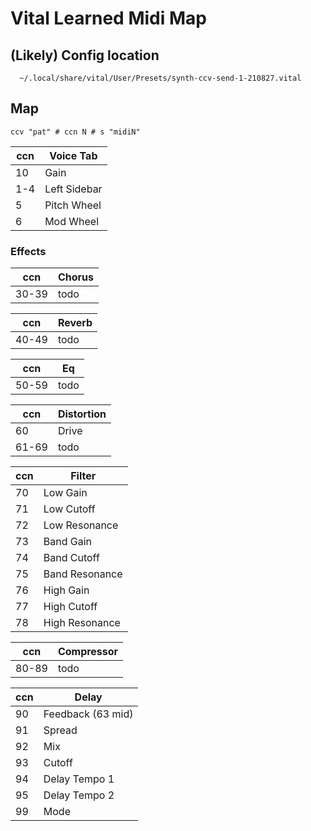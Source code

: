 # Vital Learned Midi Map

## (Likely) Config location

```
  ~/.local/share/vital/User/Presets/synth-ccv-send-1-210827.vital
```

## Map
```
ccv "pat" # ccn N # s "midiN"
```

| ccn | Voice Tab |
|-----|------------|
| 10  | Gain       |
| 1-4 | Left Sidebar |
| 5   | Pitch Wheel |
| 6   | Mod Wheel  |

### Effects

| ccn  | Chorus     |
|------|------------|
|30-39 | todo       |

| ccn  | Reverb     |
|------|------------|
|40-49 | todo       |

| ccn  | Eq         |
|------|------------|
|50-59 | todo       |

| ccn  | Distortion |
|------|------------|
| 60   | Drive      | 
|61-69 | todo       |

| ccn  | Filter     |
|------|------------|
| 70   | Low Gain   | 
| 71   | Low Cutoff |
| 72   | Low Resonance |
| 73   | Band Gain   | 
| 74   | Band Cutoff |
| 75   | Band Resonance |
| 76   | High Gain   | 
| 77   | High Cutoff |
| 78   | High Resonance |

| ccn  | Compressor |
|------|------------|
|80-89 | todo       |

| ccn  | Delay      |
|------|------------|
|90    | Feedback (63 mid) |
|91    | Spread     |
|92    | Mix        |
|93    | Cutoff     |
|94    | Delay Tempo 1 |
|95    | Delay Tempo 2 |
|99    | Mode       |

